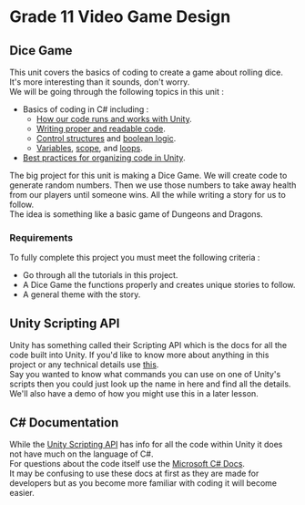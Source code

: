 # Grade 11 Video Game Design

## Dice Game

This unit covers the basics of coding to create a game about rolling dice. It's more interesting than it sounds, don't worry.\
We will be going through the following topics in this unit :
* Basics of coding in C# including :
	* [How our code runs and works with Unity](./1%20UnityScripts.md).
	* [Writing proper and readable code](./2%20CodeStructure.md).
	* [Control structures](./4%20Logic.md/#control-structures) and [boolean logic](./4%20Logic.md).
	* [Variables](./3%20Variables.md), [scope](./4%20Logic.md/#scope), and [loops](./5%20Loops.md).
* [Best practices for organizing code in Unity](./1%20UnityScripts/#adding-scripts-in-unity).

The big project for this unit is making a Dice Game. We will create code to generate random numbers. Then we use those numbers to take away health from our players until someone wins. All the while writing a story for us to follow.\
The idea is something like a basic game of Dungeons and Dragons.

### Requirements

To fully complete this project you must meet the following criteria :  
* Go through all the tutorials in this project. 
* A Dice Game the functions properly and creates unique stories to follow.
* A general theme with the story.

## Unity Scripting API

Unity has something called their Scripting API which is the docs for all the code built into Unity. If you'd like to know more about anything in this project or any technical details use [this](https://docs.unity3d.com/ScriptReference/index.html).\
Say you wanted to know what commands you can use on one of Unity's scripts then you could just look up the name in here and find all the details. We'll also have a demo of how you might use this in a later lesson.

## C&#35; Documentation

While the [Unity Scripting API](https://docs.unity3d.com/ScriptReference/) has info for all the code within Unity it does not have much on the language of C#.\
For questions about the code itself use the [Microsoft C# Docs](https://docs.microsoft.com/en-us/dotnet/csharp/).\
It may be confusing to use these docs at first as they are made for developers but as you become more familiar with coding it will become easier. 
